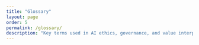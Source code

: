 ```yaml
---
title: "Glossary"
layout: page
order: 5
permalink: /glossary/
description: "Key terms used in AI ethics, governance, and value interpretation."
---
```


<!-- Glossary content coming soon. This section is under active co-creation by Aidan and Ran. -->

